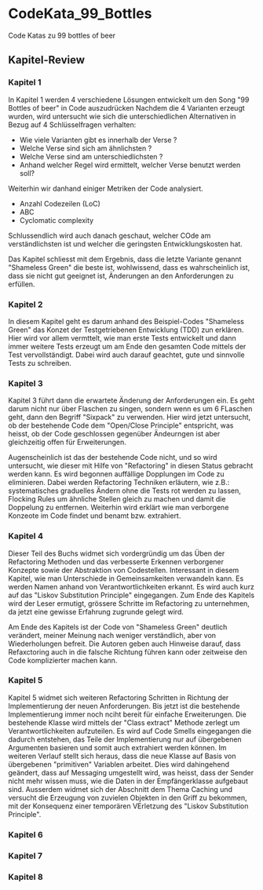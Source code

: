 # CodeKata_99_Bottles

Code Katas zu 99 bottles of beer

## Kapitel-Review

### Kapitel 1

In Kapitel 1 werden 4 verschiedene Lösungen entwickelt um den Song "99 Bottles of beer" in Code auszudrücken
Nachdem die 4 Varianten erzeugt wurden, wird untersucht wie sich die unterschiedlichen Alternativen in Bezug auf
4 Schlüsselfragen verhalten:

- Wie viele Varianten gibt es innerhalb der Verse ?
- Welche Verse sind sich am ähnlichsten ?
- Welche Verse sind am unterschiedlichsten ?
- Anhand welcher Regel wird ermittelt, welcher Verse benutzt werden soll?

Weiterhin wir danhand einiger Metriken der Code analysiert.

- Anzahl Codezeilen (LoC)
- ABC
- Cyclomatic complexity

Schlussendlich wird auch danach geschaut, welcher COde am verständlichsten ist und welcher
die geringsten Entwicklungskosten hat.

Das Kapitel schliesst mit dem Ergebnis, dass die letzte Variante genannt "Shameless Green" die beste ist, wohlwissend,
dass es wahrscheinlich ist, dass sie nicht gut geeignet ist, Änderungen an den Anforderungen zu erfüllen.

### Kapitel 2

In diesem Kapitel geht es darum anhand des Beispiel-Codes "Shameless Green" das Konzet der Testgetriebenen Entwicklung (TDD)
zun erklären.
Hier wird vor allem vermttelt, wie man erste Tests entwickelt und dann immer weitere Tests erzeugt um am Ende den gesamten Code
mittels der Test vervollständigt. Dabei wird auch darauf geachtet, gute und sinnvolle Tests zu schreiben.

### Kapitel 3

Kapitel 3 führt dann die erwartete Änderung der Anforderungen ein. Es geht darum nicht nur über Flaschen zu singen, sondern wenn
es um 6 FLaschen geht, dann den Begriff "Sixpack" zu verwenden.
Hier wird jetzt untersucht, ob der bestehende Code dem "Open/Close Principle" entspricht, was heisst, ob der Code geschlossen gegenüber Ändeurngen ist aber gleichzeitig offen für Erweiterungen.

Augenscheinlich ist das der bestehende Code nicht, und so wird untersucht, wie dieser mit Hilfe von "Refactoring" in diesen
Status gebracht werden kann. Es wird begonnen auffällige Dopplungen im Code zu eliminieren. Dabei werden Refactoring Techniken
erläutern, wie z.B.: systematisches graduelles Ändern ohne die Tests rot werden zu lassen, Flocking Rules um ähnliche Stellen gleich zu machen und damit die Doppelung zu entfernen.
Weiterhin wird erklärt wie man verborgene Konzeote im Code findet und benamt bzw. extrahiert.

### Kapitel 4

Dieser Teil des Buchs widmet sich vordergründig um das Üben der Refactoring Methoden und das verbesserte Erkennen verborgener
Konzepte sowie der Abstraktion von Codestellen. Interessant in diesem Kapitel, wie man Unterschiede in Gemeinsamkeiten
verwandeln kann. Es werden Namen anhand von Verantwortlichkeiten erkannt. Es wird auch kurz auf das "Liskov Substitution Principle" eingegangen. Zum Ende des Kapitels wird der Leser ermutigt, grössere Schritte im Refactoring zu unternehmen, da jetzt eine gewisse Erfahrung zugrunde gelegt wird.

Am Ende des Kapitels ist der Code von "Shameless Green" deutlich verändert, meiner Meinung nach weniger verständlich, aber von
Wiederholungen befreit. Die Autoren geben auch Hinweise darauf, dass Refaxctoring auch in die falsche Richtung führen kann oder
zeitweise den Code komplizierter machen kann.

### Kapitel 5

Kapitel 5 widmet sich weiteren Refactoring Schritten in Richtung der Implementierung der neuen Anforderungen. Bis jetzt ist die bestehende Implementierung immer noch nciht bereit für einfache Erweiterungen. Die bestehende Klasse wird mittels der "Class extract" Methode zerlegt um Verantwortlichkeiten aufzuteilen. Es wird auf Code Smells eingegangen die dadurch entstehen, das Teile der Implementierung nur auf übergebenen Argumenten basieren und somit auch extrahiert werden können.
Im weiteren Verlauf stellt sich heraus, dass die neue Klasse auf Basis von übergebenen "primitiven" Variablen arbeitet. Dies wird dahingehend geändert, dass auf Messaging umgestellt wird, was heisst, dass der Sender nicht mehr wissen muss, wie die Daten in der Empfängerklasse aufgebaut sind.
Ausserdem widmet sich der Abschnitt dem Thema Caching und versucht die Erzeugung von zuvielen Objekten in den Griff zu bekommen, mit der Konsequenz einer temporären VErletzung des "Liskov Substitution Principle".

### Kapitel 6

### Kapitel 7

### Kapitel 8
